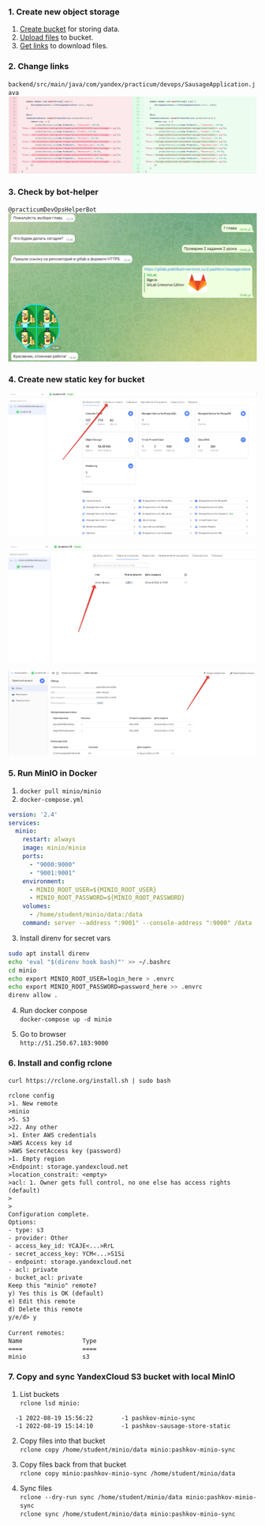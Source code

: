 ### 1. Create new object storage
1. [Create bucket](https://cloud.yandex.com/en/docs/storage/quickstart#the-first-bucket) for storing data.
2. [Upload files](https://cloud.yandex.com/en/docs/storage/quickstart#upload-files) to bucket.
3. [Get links](https://cloud.yandex.com/en/docs/storage/quickstart#get-link) to download files.


### 2. Change links
`backend/src/main/java/com/yandex/practicum/devops/SausageApplication.java`
![change links](/Chapter7-lesson2/01.change-links.png)


### 3. Check by bot-helper
`@practicumDevOpsHelperBot`
![check links by bot](/Chapter7-lesson2/01-1.change-links.png)


### 4. Create new static key for bucket
![service-account](/Chapter7-lesson2/02.service-account.png)  

![editor-devops](/Chapter7-lesson2/03.editor-devops.png)  

![create-new-key](/Chapter7-lesson2/04.create-new-key.png)  

### 5. Run MinIO in Docker
1. `docker pull minio/minio`  
2. `docker-compose.yml`  
```yaml
version: '2.4'
services:
  minio:
    restart: always
    image: minio/minio
    ports:
      - "9000:9000"
      - "9001:9001"
    environment:
      - MINIO_ROOT_USER=${MINIO_ROOT_USER}
      - MINIO_ROOT_PASSWORD=${MINIO_ROOT_PASSWORD}
    volumes:
      - /home/student/minio/data:/data
    command: server --address ":9001" --console-address ":9000" /data
```
3. Install direnv for secret vars  
```bash
sudo apt install direnv
echo 'eval "$(direnv hook bash)"' >> ~/.bashrc
cd minio
echo export MINIO_ROOT_USER=login_here > .envrc
echo export MINIO_ROOT_PASSWORD=password_here >> .envrc
direnv allow .
```
4. Run docker conpose  
`docker-compose up -d minio`  

5. Go to browser  
`http://51.250.67.183:9000`


### 6. Install and config rclone 
`curl https://rclone.org/install.sh | sudo bash`  

```shell
rclone config
>1. New remote
>minio
>5. S3
>22. Any other
>1. Enter AWS credentials
>AWS Access key id
>AWS SecretAccess key (password)
>1. Empty region
>Endpoint: storage.yandexcloud.net
>location_constrait: <empty>
>acl: 1. Owner gets full control, no one else has access rights (default)
>
>
Configuration complete.
Options:
- type: s3
- provider: Other
- access_key_id: YCAJE<...>RrL
- secret_access_key: YCM<...>S1Si
- endpoint: storage.yandexcloud.net
- acl: private
- bucket_acl: private
Keep this "minio" remote?
y) Yes this is OK (default)
e) Edit this remote
d) Delete this remote
y/e/d> y

Current remotes:
Name                 Type
====                 ====
minio                s3
```

### 7. Copy and sync YandexCloud S3 bucket with local MinIO
1. List buckets  
`rclone lsd minio:`  
```shell
  -1 2022-08-19 15:56:22        -1 pashkov-minio-sync
  -1 2022-08-19 15:14:10        -1 pashkov-sausage-store-static
```

2. Copy files into that bucket  
`rclone copy /home/student/minio/data minio:pashkov-minio-sync`  

3. Copy files back from that bucket  
`rclone copy minio:pashkov-minio-sync /home/student/minio/data`  

4. Sync files  
`rclone --dry-run sync /home/student/minio/data minio:pashkov-minio-sync`  
`rclone sync /home/student/minio/data minio:pashkov-minio-sync`  
